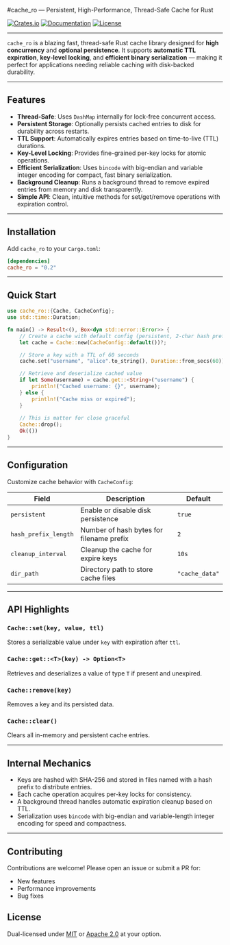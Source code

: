 #cache_ro — Persistent, High-Performance, Thread-Safe Cache for Rust

[![Crates.io](https://img.shields.io/crates/v/cache-ro)](https://crates.io/crates/cache-ro)
[![Documentation](https://docs.rs/cache-ro/badge.svg)](https://docs.rs/cache-ro)
[![License](https://img.shields.io/crates/l/cache-ro)](LICENSE)

---

`cache_ro` is a blazing fast, thread-safe Rust cache library designed for **high concurrency** and **optional persistence**. It supports **automatic TTL expiration**, **key-level locking**, and **efficient binary serialization** — making it perfect for applications needing reliable caching with disk-backed durability.

---


## Features

- **Thread-Safe**: Uses `DashMap` internally for lock-free concurrent access.
- **Persistent Storage**: Optionally persists cached entries to disk for durability across restarts.
- **TTL Support**: Automatically expires entries based on time-to-live (TTL) durations.
- **Key-Level Locking**: Provides fine-grained per-key locks for atomic operations.
- **Efficient Serialization**: Uses `bincode` with big-endian and variable integer encoding for compact, fast binary serialization.
- **Background Cleanup**: Runs a background thread to remove expired entries from memory and disk transparently.
- **Simple API**: Clean, intuitive methods for set/get/remove operations with expiration control.

---

## Installation

Add `cache_ro` to your `Cargo.toml`:

```toml
[dependencies]
cache_ro = "0.2"
```

---

## Quick Start

```rust
use cache_ro::{Cache, CacheConfig};
use std::time::Duration;

fn main() -> Result<(), Box<dyn std::error::Error>> {
    // Create a cache with default config (persistent, 2-char hash prefix)
    let cache = Cache::new(CacheConfig::default())?;

    // Store a key with a TTL of 60 seconds
    cache.set("username", "alice".to_string(), Duration::from_secs(60))?;

    // Retrieve and deserialize cached value
    if let Some(username) = cache.get::<String>("username") {
        println!("Cached username: {}", username);
    } else {
        println!("Cache miss or expired");
    }
    
    // This is matter for close graceful
    Cache::drop();
    Ok(())
}
```

---

## Configuration

Customize cache behavior with `CacheConfig`:

| Field                | Description                              | Default        |
|----------------------|------------------------------------------|----------------|
| `persistent`         | Enable or disable disk persistence       | `true`         |
| `hash_prefix_length` | Number of hash bytes for filename prefix | `2`            |
| `cleanup_interval`   | Cleanup the cache for expire keys        | `10s`          |
| `dir_path`           | Directory path to store cache files      | `"cache_data"` |

---

## API Highlights

### `Cache::set(key, value, ttl)`

Stores a serializable value under `key` with expiration after `ttl`.

### `Cache::get::<T>(key) -> Option<T>`

Retrieves and deserializes a value of type `T` if present and unexpired.

### `Cache::remove(key)`

Removes a key and its persisted data.

### `Cache::clear()`

Clears all in-memory and persistent cache entries.

---

## Internal Mechanics

* Keys are hashed with SHA-256 and stored in files named with a hash prefix to distribute entries.
* Each cache operation acquires per-key locks for consistency.
* A background thread handles automatic expiration cleanup based on TTL.
* Serialization uses `bincode` with big-endian and variable-length integer encoding for speed and compactness.

---


## Contributing

Contributions are welcome! Please open an issue or submit a PR for:
- New features
- Performance improvements
- Bug fixes


## License

Dual-licensed under [MIT](LICENSE-MIT) or [Apache 2.0](LICENSE-APACHE) at your option.